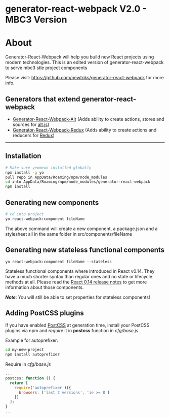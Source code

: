 # generator-react-webpack V2.0 - MBC3 Version

# About
Generator-React-Webpack will help you build new React projects using modern technologies. This is an edited version of generator-react-webpack to serve mbc3 stle project components

Please visit: https://github.com/newtriks/generator-react-webpack for more info.

## Generators that extend generator-react-webpack
- [Generator-React-Webpack-Alt](https://github.com/weblogixx/generator-react-webpack-alt) (Adds ability to create actions, stores and sources for [alt.js](http://alt.js.org))
- [Generator-React-Webpack-Redux](https://github.com/stylesuxx/generator-react-webpack-redux) (Adds ability to create actions and reducers for [Redux](https://github.com/rackt/redux))

---

## Installation
```bash
# Make sure yeomean installed globally
npm install -g yo
pull repo in AppData/Roaming/npm/node_modules
cd into AppData/Roaming/npm/node_modules/generator-react-webpack
npm install
```

## Generating new components
```bash
# cd into project
yo react-webpack:component fileName
```

The above command will create a new component, a package.json and a stylesheet all in the same folder in src/components/fileName

## Generating new stateless functional components
```
yo react-webpack:component fileName --stateless
```

Stateless functional components where introduced in React v0.14. They have a much shorter syntax than regular ones and no state or lifecycle methods at all. Please read the [React 0.14 release notes](https://facebook.github.io/react/blog/2015/10/07/react-v0.14.html) to get more information about those components.

___Note___: You will still be able to set properties for stateless components!

## Adding PostCSS plugins
If you have enabled [PostCSS](https://github.com/postcss/postcss) at generation time, install your PostCSS plugins via npm and *require* it in **postcss** function in *cfg/base.js*.

Example for autoprefixer:
```bash
cd my-new-project
npm install autoprefixer
```
Require in *cfg/base.js*
```JavaScript
...
postcss: function () {
  return [
    require('autoprefixer')({
      browsers: ['last 2 versions', 'ie >= 8']
    })
  ];
}
...
```
